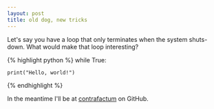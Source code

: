 ```yaml
---
layout: post
title: old dog, new tricks
---
```


Let's say you have a loop that only terminates when the system shuts-down. What would make that loop interesting?

{% highlight python %}
while True:
	
	print("Hello, world!")
{% endhighlight %}

In the meantime I'll be at [contrafactum](https://github.com/contrafactum/) on GitHub.